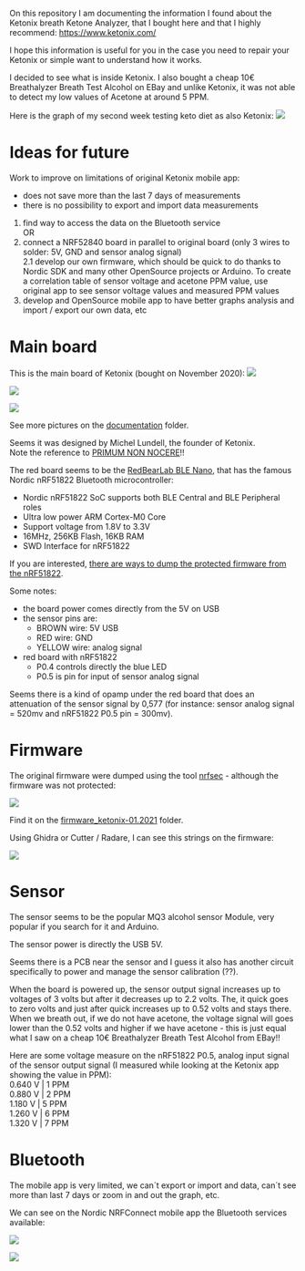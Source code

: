 On this repository I am documenting the information I found about the Ketonix breath Ketone Analyzer, that I bought here and that I highly recommend: https://www.ketonix.com/<br>

I hope this information is useful for you in the case you need to repair your Ketonix or simple want to understand how it works.

I decided to see what is inside Ketonix. I also bought a cheap 10€ Breathalyzer Breath Test Alcohol on EBay and unlike Ketonix, it was not able to detect my low values of Acetone at around 5 PPM.

Here is the graph of my second week testing keto diet as also Ketonix:
![](documentation/ketonix_7_days.png)

# Ideas for future

Work to improve on limitations of original Ketonix mobile app:
- does not save more than the last 7 days of measurements
- there is no possibility to export and import data measurements

1. find way to access the data on the Bluetooth service<br>
OR<br>
2. connect a NRF52840 board in parallel to original board (only 3 wires to solder: 5V, GND and sensor analog signal)<br>
2.1 develop our own firmware, which should be quick to do thanks to Nordic SDK and many other OpenSource projects or Arduino. To create a correlation table of sensor voltage and acetone PPM value, use original app to see sensor voltage values and measured PPM values<br>
3. develop and OpenSource mobile app to have better graphs analysis and import / export our own data, etc<br>

# Main board

This is the main board of Ketonix (bought on November 2020):
![](documentation/ketonix_01.jpg)

![](documentation/ketonix_05.jpg)

![](documentation/ketonix_06.jpg)

See more pictures on the [documentation]() folder.

Seems it was designed by Michel Lundell, the founder of Ketonix.
<br>
Note the reference to [PRIMUM NON NOCERE](https://en.wikipedia.org/wiki/Primum_non_nocere)!!

The red board seems to be the [RedBearLab BLE Nano](https://github.com/RedBearLab/BLENano), that has the famous Nordic nRF51822 Bluetooth microcontroller:
* Nordic nRF51822 SoC supports both BLE Central and BLE Peripheral roles
* Ultra low power ARM Cortex-M0 Core
* Support voltage from 1.8V to 3.3V
* 16MHz, 256KB Flash, 16KB RAM
* SWD Interface for nRF51822

If you are interested, [there are ways to dump the protected firmware from the nRF51822](http://hfdb.io/cpumcus/nordic-semi/nrf51822.html).

Some notes:
* the board power comes directly from the 5V on USB
* the sensor pins are:
  * BROWN wire: 5V USB
  * RED wire: GND
  * YELLOW wire: analog signal
* red board with nRF51822
  * P0.4 controls directly the blue LED
  * P0.5 is pin for input of sensor analog signal

Seems there is a kind of opamp under the red board that does an attenuation of the sensor signal by 0,577 (for instance: sensor analog signal = 520mv and nRF51822 P0.5 pin = 300mv).

# Firmware

The original firmware were dumped using the tool [nrfsec](https://github.com/buildxyz-git/nrfsec/) - although the firmware was not protected:

![](documentation/ketonix_firmware.png)

Find it on the [firmware_ketonix-01.2021](/firmware_ketonix-01.2021) folder.

Using Ghidra or Cutter / Radare, I can see this strings on the firmware:

![](documentation/ketonix_firmware_strings.png)

# Sensor

The sensor seems to be the popular MQ3 alcohol sensor Module, very popular if you search for it and Arduino.

The sensor power is directly the USB 5V.

Seems there is a PCB near the sensor and I guess it also has another circuit specifically to power and manage the sensor calibration (??).

When the board is powered up, the sensor output signal increases up to voltages of 3 volts but after it decreases up to 2.2 volts. The, it quick goes to zero volts and just after quick increases up to 0.52 volts and stays there. When we breath out, if we do not have acetone, the voltage signal will goes lower than the 0.52 volts and higher if we have acetone - this is just equal what I saw on a cheap 10€ Breathalyzer Breath Test Alcohol from EBay!!

Here are some voltage measure on the nRF51822 P0.5, analog input signal of the sensor output signal (I measured while looking at the Ketonix app showing the value in PPM):<br>
0.640 V | 1 PPM<br>
0.880 V | 2 PPM<br>
1.180 V | 5 PPM<br>
1.260 V | 6 PPM<br>
1.320 V | 7 PPM<br>

# Bluetooth

The mobile app is very limited, we can´t export or import and data, can´t see more than last 7 days or zoom in and out the graph, etc.

We can see on the Nordic NRFConnect mobile app the Bluetooth services available:

![](documentation/ketonix_bluetooth_01.jpg)

![](documentation/ketonix_bluetooth_02.jpg)
